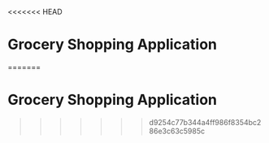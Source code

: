 <<<<<<< HEAD
# Grocery Shopping Application
=======
# Grocery Shopping Application
>>>>>>> d9254c77b344a4ff986f8354bc286e3c63c5985c
